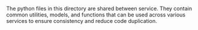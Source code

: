The python files in this directory are shared between service. They contain common utilities, models, and functions that can be used across various
services to ensure consistency and reduce code duplication.